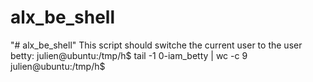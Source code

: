 # alx_be_shell
"# alx_be_shell" 
This script should switche the current user to the user betty:
julien@ubuntu:/tmp/h$ tail -1 0-iam_betty | wc -c
9
julien@ubuntu:/tmp/h$
